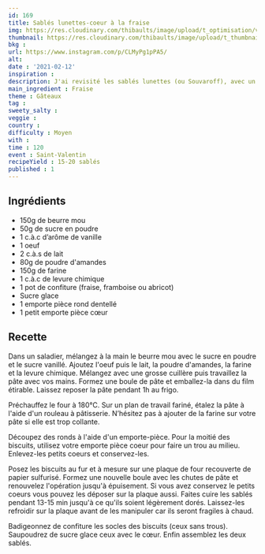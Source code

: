 ```yaml
---
id: 169
title: Sablés lunettes-coeur à la fraise
img: https://res.cloudinary.com/thibaults/image/upload/t_optimisation/v1613159274/Recipes/20210212_sables_lunettes_fraise.jpg
thumbnail: https://res.cloudinary.com/thibaults/image/upload/t_thumbnail_josie/v1613159274/Recipes/20210212_sables_lunettes_fraise.jpg
bkg : 
url: https://www.instagram.com/p/CLMyPg1pPA5/
alt: 
date : '2021-02-12'
inspiration : 
description: J'ai revisité les sablés lunettes (ou Souvaroff), avec un emporte-pièce en coeur. Une recette pleine de souvenirs d'enfance.
main_ingredient : Fraise
theme : Gâteaux
tag : 
sweety_salty : 
veggie : 
country :
difficulty : Moyen
with : 
time : 120
event : Saint-Valentin
recipeYield : 15-20 sablés
published : 1
---
```


## Ingrédients
 - 150g de beurre mou
 - 50g de sucre en poudre
 - 1 c.à.c d’arôme de vanille
 - 1 oeuf
 - 2 c.à.s de lait
 - 80g de poudre d'amandes
 - 150g de farine
 - 1 c.à.c de levure chimique
 - 1 pot de confiture (fraise, framboise ou abricot)
 - Sucre glace
 - 1 emporte pièce rond dentellé
 - 1 petit emporte pièce cœur

## Recette
Dans un saladier, mélangez à la main le beurre mou avec le sucre en poudre et le sucre vanillé. Ajoutez l'oeuf puis le lait, la poudre d'amandes, la farine et la levure chimique. Mélangez avec une grosse cuillère puis travaillez la pâte avec vos mains. Formez une boule de pâte et emballez-la dans du film étirable. Laissez reposer la pâte pendant 1h au frigo.

Préchauffez le four à 180°C. Sur un plan de travail fariné, étalez la pâte à l'aide d'un rouleau à pâtisserie. N’hésitez pas à ajouter de la farine sur votre pâte si elle est trop collante.

Découpez des ronds à l'aide d'un emporte-pièce. Pour la moitié des biscuits, utilisez votre emporte pièce coeur pour faire un trou au milieu. Enlevez-les petits coeurs et conservez-les.

Posez les biscuits au fur et à mesure sur une plaque de four recouverte de papier sulfurisé. Formez une nouvelle boule avec les chutes de pâte et renouvelez l'opération jusqu'à épuisement. Si vous avez conservez le petits coeurs vous pouvez les déposer sur la plaque aussi. Faites cuire les sablés pendant 13-15 min jusqu'à ce qu'ils soient légèrement dorés. Laissez-les refroidir sur la plaque avant de les manipuler car ils seront fragiles à chaud.

Badigeonnez de confiture les socles des biscuits (ceux sans trous). Saupoudrez de sucre glace ceux avec le cœur. Enfin assemblez les deux sablés.